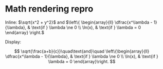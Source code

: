 # Math rendering repro

Inline: $\sqrt{x^2 + y^2}$ and $\left\{ \begin{array}{ll} \dfrac{x^\lambda - 1}{\lambda}, & \text{if } \lambda \ne 0 \\ \ln(x), & \text{if } \lambda = 0 \end{array} \right.$

Display:

$$
\sqrt{\frac{a+b}{c}}\quad\text{and}\quad
\left\{\begin{array}{ll}
\dfrac{x^\lambda - 1}{\lambda}, & \text{if } \lambda \ne 0 \\
\ln(x), & \text{if } \lambda = 0
\end{array}\right.
$$
